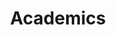 ---
_schema: guide_page_index
title: Academics
uuid: 28a100c9-adb4-4e85-acce-8a6384aeaae4
description:
topper:
  topper_type: hero
  name: hero-topper
  label: ''
  background_image: ''
  alt_text: ''
  heading:
    - text:
      highlight: ''
  subheading: Subheading.
  body_text: ''
  styles:
    vibe: down-to-business
    color_palette: wvu_blue
    enable_blend: false
    enable_pattern: false
    tint_opacity: 0.5
    margin:
content_blocks: []
---